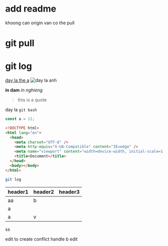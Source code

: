 # add readme

khoong can origin van co the pull

# git pull

# git log

[day la the a](fb.com)
![day la anh](https://www.patterns.dev/img/reactjs/react-logo@3x.svg)

**in dam**
_in nghieng_

> this is a quote

day la `git bash`

```js
const a = 11;
```

```html
<!DOCTYPE html>
<html lang="en">
  <head>
    <meta charset="UTF-8" />
    <meta http-equiv="X-UA-Compatible" content="IE=edge" />
    <meta name="viewport" content="width=device-width, initial-scale=1.0" />
    <title>Document</title>
  </head>
  <body></body>
</html>
```

```bash
git log
```

| header1 | header2 | header3 |
| ------- | ------- | ------- |
| aa      | b       |         |
| a       |         |         |
| a       | v       |         |

ss

edit to create conflict
handle b edit
